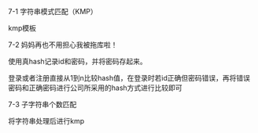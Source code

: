 

7-1 字符串模式匹配（KMP）

kmp模板

7-2 妈妈再也不用担心我被拖库啦！

使用真hash记录id和密码，并将密码存起来。

登录或者注册直接从1到n比较hash值，在登录时若id正确但密码错误，再将错误密码和正确密码进行公司所采用的hash方式进行比较即可

7-3 子字符串个数匹配

将字符串处理后进行kmp
